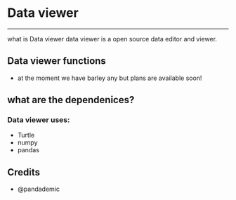 # Data viewer
<hr>
what is Data viewer
data viewer is a open source data editor and viewer.

## Data viewer functions
- at the moment we have barley any but plans are available soon!

## what are the dependenices?
### Data viewer uses:
- Turtle
- numpy
- pandas

## Credits
- @pandademic
